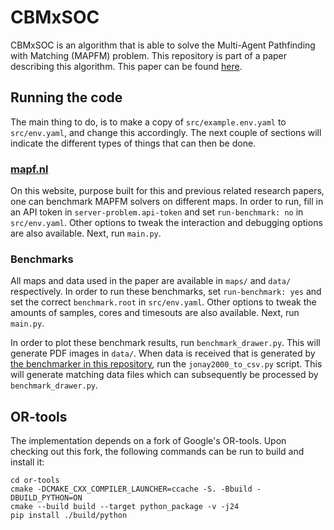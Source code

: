 # CBMxSOC

CBMxSOC is an algorithm that is able to solve the Multi-Agent Pathfinding with Matching (MAPFM) problem. This repository is part of a paper describing this algorithm. This paper can be found [here](https://repository.tudelft.nl/islandora/object/uuid:e73165e6-d60b-43cc-8abd-c6046f0ab638?collection=education).

## Running the code
The main thing to do, is to make a copy of `src/example.env.yaml` to `src/env.yaml`, and change this accordingly. The next couple of sections will indicate the different types of things that can then be done.

### [mapf.nl](https://mapf.nl)
On this website, purpose built for this and previous related research papers, one can benchmark MAPFM solvers on different maps. In order to run, fill in an API token in `server-problem.api-token` and set `run-benchmark: no` in `src/env.yaml`. Other options to tweak the interaction and debugging options are also available. Next, run `main.py`.

### Benchmarks
All maps and data used in the paper are available in `maps/` and `data/` respectively. In order to run these benchmarks, set `run-benchmark: yes` and set the correct `benchmark.root` in `src/env.yaml`. Other options to tweak the amounts of samples, cores and timesouts are also available. Next, run `main.py`.

In order to plot these benchmark results, run `benchmark_drawer.py`. This will generate PDF images in `data/`. When data is received that is generated by [the benchmarker in this repository](https://github.com/jonay2000/research-project), run the `jonay2000_to_csv.py` script. This will generate matching data files which can subsequently be processed by `benchmark_drawer.py`.

## OR-tools
The implementation depends on a fork of Google's OR-tools. Upon checking out this fork, the following commands can be run to build and install it:
```
cd or-tools
cmake -DCMAKE_CXX_COMPILER_LAUNCHER=ccache -S. -Bbuild -DBUILD_PYTHON=ON
cmake --build build --target python_package -v -j24 
pip install ./build/python
```

